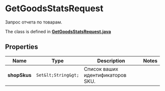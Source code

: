 

# GetGoodsStatsRequest

Запрос отчета по товарам.

The class is defined in **[GetGoodsStatsRequest.java](../../src/main/java/org/openapitools/model/GetGoodsStatsRequest.java)**

## Properties

Name | Type | Description | Notes
------------ | ------------- | ------------- | -------------
**shopSkus** | `Set&lt;String&gt;` | Список ваших идентификаторов SKU.  | 



